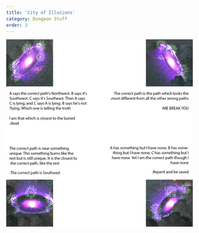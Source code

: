 ```yaml
---
title: 'City of Illusions'
category: Dungeon Stuff
order: 3
---
```


<!--- this broken in github so i use link bellow instead
![](/images/imp2sol.png)
--->

![](https://raw.githubusercontent.com/seeyaa32/test456/master/_docs/2-imp-dungeons/images/imp2sol.png)

